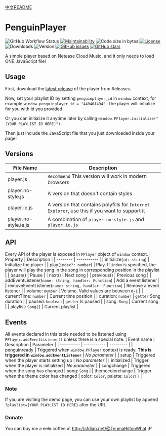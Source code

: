[中文README](README-zh_CN.md)

# PenguinPlayer
![GitHub Workflow Status](https://img.shields.io/github/workflow/status/M4TEC/PenguinPlayer/Compile%20the%20player)
[![Maintainability](https://img.shields.io/codeclimate/maintainability/M4TEC/PenguinPlayer)](https://codeclimate.com/github/M4TEC/PenguinPlayer/maintainability)
![Code size in bytes](https://img.shields.io/github/languages/code-size/M4TEC/PenguinPlayer)
[![License](https://img.shields.io/github/license/M4TEC/PenguinPlayer)](https://github.com/M4TEC/PenguinPlayer/blob/master/LICENSE)
![Downloads](https://img.shields.io/github/downloads/M4TEC/PenguinPlayer/total)
![Version](https://img.shields.io/github/package-json/v/M4TEC/PenguinPlayer)
[![GitHub issues](https://img.shields.io/github/issues/M4TEC/PenguinPlayer)](https://github.com/M4TEC/PenguinPlayer/issues)
[![GitHub stars](https://img.shields.io/github/stars/M4TEC/PenguinPlayer)](https://github.com/M4TEC/PenguinPlayer/stargazers)

A simple player based on Netease Cloud Music, and it only needs to load ONE JavaScript file!

## Usage
First, download the [latest release](https://github.com/M4TEC/PenguinPlayer/releases/latest) of the player from Releases.

Now, set your playlist ID by setting ```penguinplayer_id``` in ```window``` context, for example ```window.penguinplayer_id = "440401494"```. The player will initialize for you with id you provided.

Or you can initialize it anytime later by calling ```window.PPlayer.initialize("[YOUR PLAYLIST ID HERE]")```.

Then just include the JavaScript file that you just downloaded inside your page!

## Versions
| File Name | Description |
| --------- | ----------- |
| player.js | ```Recommend``` This version will work in modern browsers |
| player.no-style.js | A version that doesn't contain styles |
| player.ie.js | A version that contains polyfills for ```Internet Explorer```, use this if you want to support it |
| player.no-style.ie.js | A combination of ```player.no-style.js``` and ```player.ie.js``` |

## API
Every API of the player is exposed in ```PPlayer``` object of ```window``` context.
| Property | Description |
| -------- | ----------- |
| initialize(```id: string```) | Initialize the player |
| play(```index?: number```) | Play. If ```index``` is specified, the player will play the song in the song in corresponding position in the playlist |
| pause() | Pause |
| next() | Next song |
| previous() | Previous song |
| addEventListener(```name: string, handler: Function```) | Add a event listener |
| removeEventListener(```name: string, handler: Function```) | Remove a event listener |
| volume: ```number``` | Volume. Valid values are between ```0-1``` |
| currentTime: ```number``` | Current time position |
| duration: ```number``` | ```getter``` Song duration |
| paused: ```boolean``` | ```getter``` Is paused |
| song: ```Song``` | Current song |
| playlist: ```Song[]``` | Current playlist |

## Events
All events declared in this table needed to be listened using ```PPlayer.addEventListener()``` unless there is a special note.
| Event name | Description | Parameter |
| ---------- | ----------- | --------- |
| penguinready | Triggered when ```window.PPlayer``` context is ready. **This is triggered in ```window.addEventListener```** | *No parameter* |
| setup | Triggered when the player starts setting up | *No parameter* |
| initialized | Trigger when the player is initialized | *No parameter* |
| songchange | Triggered when the song has changed | song: ```Song``` |
| themecolorchange | Trigger when the theme color has changed | color: ```Color```, palette: ```Color[]``` |

### Note
If you are visiting the demo page, you can use your own playlist by append ```?playlist=[YOUR PLAYLIST ID HERE]``` after the URL

### Donate
You can buy me a ~~cola~~ coffee at http://afdian.net/@TenmaHiltonWhat ;P